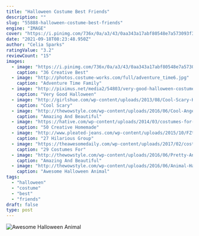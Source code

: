 ```yaml
---
title: "Halloween Costume Best Friends"
description: ""
slug: "55888-halloween-costume-best-friends"
engine: "IMAGE"
cover: "https://i.pinimg.com/736x/0a/a3/43/0aa343a17abf80548e7a573093f3d488.jpg"
date: "2021-09-18T08:23:48.950Z"
author: "Celia Sparks"
ratingValue: "3.2"
reviewCount: "15"
images:
  - image: "https://i.pinimg.com/736x/0a/a3/43/0aa343a17abf80548e7a573093f3d488.jpg"
    caption: "36 Creative Best"
  - image: "http://photos.costume-works.com/full/adventure_time6.jpg"
    caption: "Adventure Time Family"
  - image: "http://piximus.net/media2/54803/very-good-halloween-costume-ideas-2.jpg"
    caption: "Very Good Halloween"
  - image: "http://girlshue.com/wp-content/uploads/2013/08/Cool-Scary-Halloween-Costume-Ideas-For-Girls-Women-2013-2014-5.jpg"
    caption: "Cool Scary"
  - image: "http://thewowstyle.com/wp-content/uploads/2016/06/Cool-Angel-Halloween-Makeup.jpg"
    caption: "Amazing And Beautiful"
  - image: "https://hative.com/wp-content/uploads/2014/03/costumes-for-kids/9-jetpack-for-kid-costume.jpg"
    caption: "50 Creative Homemade"
  - image: "http://www.pleated-jeans.com/wp-content/uploads/2015/10/FZtApHg-1.jpg"
    caption: "27 Hilarious Group"
  - image: "https://theawesomedaily.com/wp-content/uploads/2017/02/costumes-for-cats-24-1.jpg"
    caption: "29 Costumes For"
  - image: "http://thewowstyle.com/wp-content/uploads/2016/06/Pretty-Angel-Halloween-Makeup.jpg"
    caption: "Amazing And Beautiful"
  - image: "http://thewowstyle.com/wp-content/uploads/2016/06/Animal-Halloween-Face-Makeup.jpg"
    caption: "Awesome Halloween Animal"
tags:
  - "halloween"
  - "costume"
  - "best"
  - "friends"
draft: false
type: post
---
```



![Awesome Halloween Animal](http://thewowstyle.com/wp-content/uploads/2016/06/Animal-Halloween-Face-Makeup.jpg "Awesome Halloween Animal")


<!--inArticleAds-->

<!--galleryOne-->


<!--inArticleAds-->

<!--galleryTwo-->


<!--galleryThree-->

